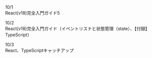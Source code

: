 10/1<br>
  React(v18)完全入門ガイド5<br>

10/2<br>
  React(v18)完全入門ガイド（イベントリスナと状態管理（state）、【付録】TypeScript）<br>

10/3<br>
  React、TypeScriptキャッチアップ<br>
